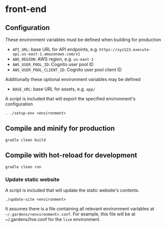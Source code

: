 # front-end

## Configuration

These environment variables must be defined when building for production

- `API_URL`: base URL for API endpoints, e.g. `https://xyz123.execute-api.us-east-1.amazonaws.com/v1`
- `AWS_REGION`: AWS region, e.g. `us-east-1`
- `AWS_USER_POOL_ID`: Cognito user pool ID
- `AWS_USER_POOL_CLIENT_ID`: Cognito user pool client ID

Additionally these optional environment variables may be defined

- `BASE_URL`: base URL for assets, e.g. `app/`

A script is included that will export the specified environment's configuration
```
. ./setup-env <environment>
```

## Compile and minify for production
```
gradle clean build
```

## Compile with hot-reload for development
```
gradle clean run
```

### Update static website
A script is included that will update the static website's contents.
```
./update-site <environment>
```

It assumes there is a file containing all relevant environment variables at `~/.gardens/<environment>.conf`. For example, this file will be at ~/.gardens/live.conf for the `live` environment.
